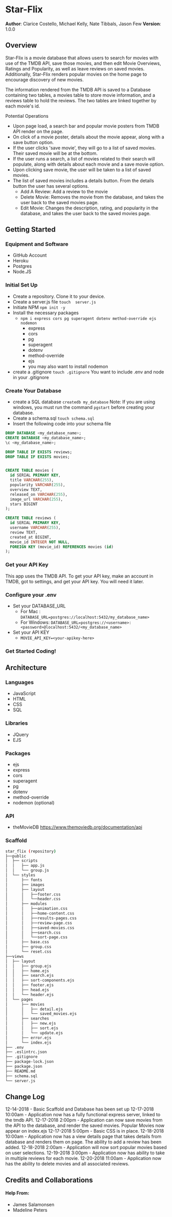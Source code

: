 # Star-Flix

**Author**: Clarice Costello, Michael Kelly, Nate Tibbals, Jason Few
**Version**: 1.0.0

## Overview
Star-Flix is a movie database that allows users to search for movies with use of the TMDB API, save those movies, and then edit Movie Overviews, Ratings and Popularity, as well as leave reviews on saved movies. Additionally, Star-Flix renders popular movies on the home page to encourage discovery of new movies.

The information rendered from the TMDB API is saved to a Database containing two tables, a movies table to store movie information, and a reviews table to hold the reviews. The two tables are linked together by each movie's id. 

Potential Operations
- Upon page load, a search bar and popular movie posters from TMDB API render on the page.
- On click of a movie poster, details about the movie appear, along with a save button option.
- If the user clicks 'save movie', they will go to a list of saved movies. Their saved movie will be at the bottom.
- If the user runs a search, a list of movies related to their search will populate, along with details about each movie and a save movie option.
- Upon clicking save movie, the user will be taken to a list of saved movies.
- The list of saved movies includes a details button. From the details button the user has several options.
  + Add A Review: Add a review to the movie
  + Delete Movie: Removes the movie from the database, and takes the user back to the saved movies page.
  + Edit Movie: Changes the description, rating, and popularity in the database, and takes the user back to the saved movies page.


<!-- Provide a high level overview of what this application is and why you are building it, beyond the fact that it's an assignment for this class. (i.e. What's your problem domain?) -->

## Getting Started
<!-- What are the steps that a user must take in order to build this app on their own machine and get it running? -->
### Equipment and Software
+ GitHub Account
+ Heroku
+ Postgres
+ Node.JS

### Initial Set Up
- Create a repository. Clone it to your device.
- Create a server.js file
``` touch  server.js ```
- Initiate NPM 
``` npm init -y ```
- Install the necessary packages
  + ``` npm i express cors pg superagent dotenv method-override ejs nodemon ```
    + express
    + cors
    + pg
    + superagent
    + dotenv
    + method-override
    + ejs
    + you may also want to install nodemon
- create a .gitignore
``` touch .gitignore ```
You want to include .env and node in your .gitignore

### Create Your Database
- create a SQL database
``` createdb my_database ```
Note: If you are using windows, you must run the command ```pgstart``` before creating your database.
- Create a schema.sql
``` touch schema.sql ```
- Insert the following code into your schema file
```SQL
DROP DATABASE <my_database_name>;
CREATE DATABASE <my_database_name>;
\c <my_database_name>;

DROP TABLE IF EXISTS reviews;
DROP TABLE IF EXISTS movies;


CREATE TABLE movies (
  id SERIAL PRIMARY KEY,
  title VARCHAR(255),
  popularity VARCHAR(255),
  overview TEXT,
  released_on VARCHAR(255),
  image_url VARCHAR(255),
  stars BIGINT
);

CREATE TABLE reviews (
  id SERIAL PRIMARY KEY,
  username VARCHAR(255),
  review TEXT,
  created_at BIGINT,
  movie_id INTEGER NOT NULL,
  FOREIGN KEY (movie_id) REFERENCES movies (id)
);
```
### Get your API Key
This app uses the TMDB API. To get your API key, make an account in TMDB, got to settings, and get your API key. You will need it later.

### Configure your .env
- Set your DATABASE_URL
  - For Mac : ```DATABASE_URL=postgres://localhost:5432/my_database_name>```
  - For Windows: ```DATABASE_URL=postgres://<username>:<password>@localhost:5432/<my_database_name>```
- Set your API KEY
  - ```MOVIE_API_KEY=<your-apikey-here>```

### Get Started Coding!

## Architecture
<!-- Provide a detailed description of the application design. What technologies (languages, libraries, etc) you're using, and any other relevant design information. -->
### Languages
- JavaScript
- HTML
- CSS
- SQL

### Libraries
- JQuery
- EJS

### Packages
- ejs
- express
- cors
- superagent
- pg
- dotenv
- method-override
- nodemon (optional)
### API
- theMovieDB https://www.themoviedb.org/documentation/api


### Scaffold
```sh
star_flix (repository)
├──public
│  ├── scripts
│  │   ├── app.js
│  │   └── group.js
│  └── styles
│      ├── fonts
│      ├── images
│      ├── layout
│      │   ├──footer.css
│      │   └──header.css
│      ├── modules
│      │   ├──animation.css
│      │   ├──home-content.css
│      │   ├──results-pages.css
│      │   ├──review-page.css
│      │   ├──saved-movies.css
│      │   ├──search.css
│      │   └──sort-page.css
│      ├── base.css
│      ├── group.css
│      └── reset.css
├──views
│  ├── layout
│  │   ├── group.ejs
│  │   ├── home.ejs
│  │   ├── search.ejs
│  │   ├── sort-components.ejs
│  │   ├── footer.ejs
│  │   ├── head.ejs
│  │   └── header.ejs
│  └── pages
│      ├── movies
│      │   ├── detail.ejs
│      │   └── saved_movies.ejs
│      ├── searches
│      │   ├── new.ejs
│      │   ├── sort.ejs
│      │   └── update.ejs
│      ├── error.ejs
│      └── index.ejs
├── .env
├── .eslintrc.json
├── .gitignore
├── package-lock.json
├── package.json
├── README.md
├── schema.sql
└── server.js
```

## Change Log
12-14-2018 - Basic Scaffold and Database has been set up
12-17-2018 10:00am - Application now has a fully functional express server, linked to the tmdb API.
12-17-2018 2:00pm - Application can now save movies from the API to the database, and render the saved movies. Popular Movies now appear on index.ejs
12-17-2018 5:00pm - Basic CSS is in place. 
12-18-2018 10:00am - Application now has a view details page that takes details from database and renders them on page. The ability to add a review has been added. 
12-18-2018 2:00am - Application will now sort popular movies based on user selections.
12-19-2018 3:00pm - Application now has ability to take in multiple reviews for each movie. 
12-20-2018 11:00am - Application now has the ability to delete movies and all associated reviews. 



## Credits and Collaborations
#### Help From: 
- James Salamonsen 
- Madeline Peters


